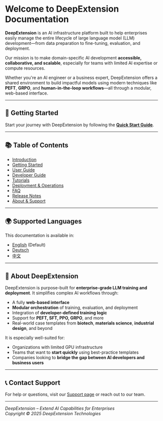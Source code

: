 # Welcome to DeepExtension Documentation

**DeepExtension** is an AI infrastructure platform built to help enterprises easily manage the entire lifecycle of large language model (LLM) development—from data preparation to fine-tuning, evaluation, and deployment.

Our mission is to make domain-specific AI development **accessible, collaborative, and scalable**, especially for teams with limited AI expertise or compute resources.

Whether you're an AI engineer or a business expert, DeepExtension offers a shared environment to build impactful models using modern techniques like **PEFT**, **GRPO**, and **human-in-the-loop workflows**—all through a modular, web-based interface.

---

## 🚀 Getting Started

Start your journey with DeepExtension by following the **[Quick Start Guide](getting-started/quick-start.md)**.

---

## 📚 Table of Contents

- [Introduction](intro/overview.md)
- [Getting Started](getting-started/quick-start.md)
- [User Guide](user-guide/ui-overview.md)
- [Developer Guide](developer/api-overview.md)
- [Tutorials](tutorials/e2e.md)
- [Deployment & Operations](ops/system-reqs.md)
- [FAQ](faq.md)
- [Release Notes](changelog.md)
- [About & Support](about/team.md)

---

## 🌍 Supported Languages

This documentation is available in:

- [English](#) (Default)
- [Deutsch](de/index.md)
- [中文](zh/index.md)

---

## 📝 About DeepExtension

DeepExtension is purpose-built for **enterprise-grade LLM training and deployment**. It simplifies complex AI workflows through:

- A fully **web-based interface**
- **Modular orchestration** of training, evaluation, and deployment
- Integration of **developer-defined training logic**
- Support for **PEFT, SFT, PPO, GRPO**, and more
- Real-world case templates from **biotech**, **materials science**, **industrial design**, and beyond

It is especially well-suited for:

- Organizations with limited GPU infrastructure
- Teams that want to **start quickly** using best-practice templates
- Companies looking to **bridge the gap between AI developers and business users**

---

## 📞 Contact Support

For help or questions, visit our [Support page](about/support.md) or reach out to our team.

---

*DeepExtension – Extend AI Capabilities for Enterprises*  
*Copyright © 2025 DeepExtension Technologies*
